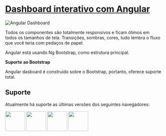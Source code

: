 # [Dashboard interativo com Angular](/)

![Angular Dashboard](https://cdn.discordapp.com/attachments/1177172733554065428/1252366897274683532/Dashboard.jpg?ex=6671f510&is=6670a390&hm=4922fe6dd8a40ae6c38321d905433ea96145f94d4ed9d3cb1836deb0c06b6bb9&)

Todos os componentes são totalmente responsivos e ficam ótimos em todos os tamanhos de tela. Transições, sombras, cores, tudo lembra o fluxo que você teria com pedaços de papel.

Angular está usando Ng Bootstrap, como estrutura principal.

**Suporte ao Bootstrap**

Angular dasboard é construído sobre o Bootstrap, portanto, oferece suporte total. 
## Suporte

Atualmente há suporte as últimas versões dos seguintes navegadores:

<img src="https://cdn.discordapp.com/attachments/1177172733554065428/1252347730710237295/Google_Chrome_icon_2011.png?ex=6671e336&is=667091b6&hm=aeabb80db1cf2a9c474b9011eeab7cf7e4a3ce31aa869b65addeebad515d6d42&" width="64" height="64"> <img src="https://cdn.discordapp.com/attachments/1177172733554065428/1252347730450186310/Firefox_logo_2019.png?ex=6671e336&is=667091b6&hm=abf1d1a6c2c616872b72916f11da138057662fa716f9321f488cbd1d5cb4adf9&" width="64" height="64">  <img src="https://cdn.discordapp.com/attachments/1177172733554065428/1252347731016683560/Microsoft_Edge_logo_2019.png?ex=6671e336&is=667091b6&hm=a93955a8804eb6721a91cd9ac53ed36e4ca746af29fd04e799cb78dfee03bfb4&" width="64" height="64">   <img src="https://cdn.discordapp.com/attachments/1177172733554065428/1252347730161045624/opera-logo-browser.png?ex=6671e336&is=667091b6&hm=ad697104ab0866d27a42866ad275f279d89177ff0acdab454f9032c6b954ba59&" width="64" height="64"> 
